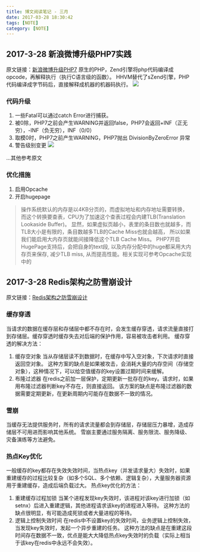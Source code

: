 ```yaml
---
title: 博文阅读笔记 - 三月
date: 2017-03-28 18:30:42
tags: [NOTE]
category: [NOTE]
---
```

## 2017-3-28 新浪微博升级PHP7实践 
原文链接：[新浪微博升级PHP7](http://mp.weixin.qq.com/s?__biz=MjM5MDE0Mjc4MA==&mid=2650994868&idx=1&sn=c79e0217ce2b3454c654fa9d90212d09&chksm=bdbf00e78ac889f11e65c4cbbcb9ea903b65422da93e61936e7badc828aa98d9df5460a0f3d7&scene=21#wechat_redirect)
原生的PHP，Zend引擎将php代码编译成opcode，再解释执行（执行C语言级的函数）。
HHVM替代了sZend引擎，PHP代码编译成字节码后，直接解释成机器的机器码执行。
![](https://longlog-1300108443.cos.ap-beijing.myqcloud.com/before2019/2017-03-28-14906944807555.jpg)

### 代码升级
1. 一些Fatal可以通过catch Error进行捕获。
2. 被0除，PHP7之前会产生WARNING并返回false，PHP7会返回+INF（正无穷），-INF（负无穷），INF（0/0）
3. 取模0时，PHP7之前产生WARNING，PHP7抛出 DivisionByZeroError 异常
4. 警告级别变更
![](https://longlog-1300108443.cos.ap-beijing.myqcloud.com/before2019/2017-03-28-14906967611663.jpg)

...其他参考原文

### 优化措施
1. 启用Opcache
2. 开启hugepage

>操作系统默认的内存是以4KB分页的，而虚拟地址和内存地址需要转换， 而这个转换要查表，CPU为了加速这个查表过程会内建TLB(Translation Lookaside Buffer)。 显然，如果虚拟页越小，表里的条目数也就越多，而TLB大小是有限的，条目数越多TLB的Cache Miss也就会越高， 所以如果我们能启用大内存页就能间接降低这个TLB Cache Miss。
>PHP7开启HugePage支持后，会把自身的text段, 以及内存分配中的huge都采用大内存页来保存, 减少TLB miss, 从而提高性能。相关实现可参考Opcache实现中的

## 2017-3-28 Redis架构之防雪崩设计
原文链接：[Redis架构之防雪崩设计](http://mp.weixin.qq.com/s/TBCEwLVAXdsTszRVpXhVug)
### 缓存穿透
当请求的数据在缓存层和存储层中都不存在时，会发生缓存穿透，请求流量直接打到存储层。缓存穿透时缓存失去对后端的保护作用，容易被攻击者利用。
缓存穿透的解决方法：
1. 缓存空对象
当从存储层读不到数据时，在缓存中写入空对象，下次请求时直接返回空对象。
这种方案的缺点是如果被攻击，会消耗大量的内存空间（存储空对象），这种情况下，可以给空值缓存的key设置过期时间来缓解。
2. 布隆过滤器
在redis之前加一层保护，定期更新一批存在的key。请求时，如果用布隆过滤器判断key不存在，则直接返回。
该方案的缺点是布隆过滤器的数据需要定期更新，在更新周期内可能存在数据不一致的情况。

### 雪崩
当缓存无法提供服务时，所有的请求流量都会到存储层，存储层压力暴增，造成存储层不可用进而影响其他系统。
雪崩主要通过服务隔离、服务限流、服务降级、灾备演练等方法避免。
### 热点Key优化
一般缓存的key都存在失效失效时间，当热点key（并发请求量大）失效时，如果重建缓存的过程比较复杂（如多个SQL、多个依赖、逻辑复杂），大量服务器资源用于重建缓存，造成后端负载过大。
热点key优化的方法：
1. 重建缓存过程加锁
当某个进程发现key失效时，该进程对该key进行加锁（如setnx）后进入重建逻辑，其他进程请求该key的进程进入等待。
这种方法的缺点很明显，有可能造成死锁或者大量进程的等待。
2. 逻辑上控制失效时间
在redis中不设置key的失效时间，业务逻辑上控制失效，当发现key失效时，发起一个异步重建的任务。
这种方法的缺点是在重建这段时间存在数据不一致，优点是能大大降低热点key失效时的负载（实际上相当于该key在redis中永远不会失效）。


